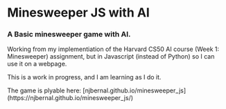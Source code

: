 # Minesweeper JS with AI
### A Basic minesweeper game with AI.

<p>Working from my implementiation of the Harvard CS50 AI course (Week 1: Minesweeper) assignment, but in Javascript (instead of Python) so I can use it on a webpage.</p>

<p>This is a work in progress, and I am learning as I do it.</p>

<p>The game is plyable here: [njbernal.github.io/minesweeper_js](https://njbernal.github.io/minesweeper_js/) </p>